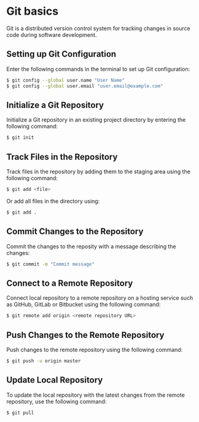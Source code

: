 # Git basics

Git is a distributed version control system for tracking changes in source code during software development.

## Setting up Git Configuration

Enter the following commands in the terminal to set up Git configuration:

```bash
$ git config --global user.name "User Name"
$ git config --global user.email "user.email@example.com"
```

## Initialize a Git Repository

Initialize a Git repository in an existing project directory by entering the following command:

```bash
$ git init
```

## Track Files in the Repository

Track files in the repository by adding them to the staging area using the following command: 

```bash
$ git add <file>
```
Or add all files in the directory using:
```bash
$ git add .
```

## Commit Changes to the Repository

Commit the changes to the reposity with a message describing the changes:

```bash
$ git commit -m "Commit message"
```

## Connect to a Remote Repository

Connect local repository to a remote repository on a hosting service such as GitHub, GitLab or Bitbucket using the following command:

```bash
$ git remote add origin <remote repository URL>
```

## Push Changes to the Remote Repository

Push changes to the remote repository using the following command:

```bash
$ git push -u origin master
```

## Update Local Repository

To update the local repository with the latest changes from the remote repository, use the following command:

```bash
$ git pull
```

